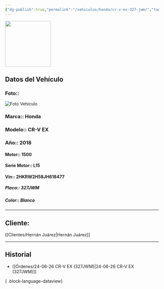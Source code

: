 ```yaml
---
{"dg-publish":true,"permalink":"/vehiculos/honda/cr-v-ex-327-jwm/","tags":["Honda"]}
---
```


<img src="https://lh3.googleusercontent.com/d/137fl3TIZ0-PU8b-Pt0bsjclwHub_u78G" width="150">

## Datos del Vehículo 
### Foto:: 
<img src="https://lh3.googleusercontent.com/d/1gczKqQCnc9ERAdshpgRwUI5zOJ2sya3B" Alt="Foto Vehiculo">

### Marca:: Honda
### Modelo:: CR-V EX 
### Año:: 2018
#### Motor:: 1500
#### Serie Motor:: L15
#### Vin:: 2HKRW2H58JH618477
##### Placa:: 327JWM
##### Color:: Blanco
---

## Cliente:

[[Clientes/Hernán Juárez\|Hernán Juárez]]

---

## Historial

- [[Órdenes/24-06-26 CR-V EX (327JWM)\|24-06-26 CR-V EX (327JWM)]]

{ .block-language-dataview} 